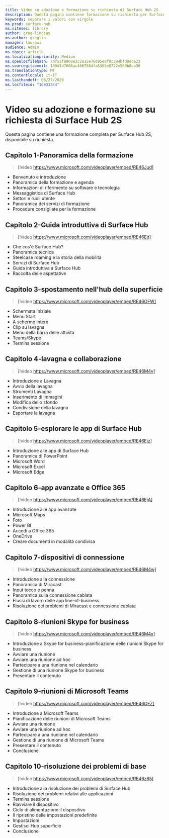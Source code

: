 ```yaml
---
title: Video su adozione e formazione su richiesta di Surface Hub 2S
description: Questa pagina contiene formazione su richiesta per Surface Hub 2S.
keywords: separare i valori con virgole
ms.prod: surface-hub
ms.sitesec: library
author: greg-lindsay
ms.author: greglin
manager: laurawi
audience: Admin
ms.topic: article
ms.localizationpriority: Medium
ms.openlocfilehash: 7df52f8968e3c2e15e76d95e8f0c384bfd0dde22
ms.sourcegitcommit: 109d1d7608ac4667564fa5369e8722e569b8ea36
ms.translationtype: MT
ms.contentlocale: it-IT
ms.lasthandoff: 06/27/2020
ms.locfileid: "10833344"
---
```

# Video su adozione e formazione su richiesta di Surface Hub 2S

Questa pagina contiene una formazione completa per Surface Hub 2S, disponibile su richiesta.

## Capitolo 1-Panoramica della formazione

> [!video https://www.microsoft.com/videoplayer/embed/RE46Jud] 

- Benvenuto e introduzione
- Panoramica della formazione e agenda
- Informazioni di riferimento su software e tecnologia
- Messaggistica di Surface Hub
- Settori e ruoli utente
- Panoramica dei servizi di formazione
- Procedure consigliate per la formazione

## Capitolo 2-Guida introduttiva di Surface Hub

> [!video https://www.microsoft.com/videoplayer/embed/RE46Ejt] 

- Che cos'è Surface Hub?
- Panoramica tecnica
- Steelcase roaming e la storia della mobilità
- Servizi di Surface Hub
- Guida introduttiva a Surface Hub
- Raccolta delle aspettative

## Capitolo 3-spostamento nell'hub della superficie

> [!video https://www.microsoft.com/videoplayer/embed/RE46OFW] 

- Schermata iniziale
- Menu Start
- A schermo intero
- Clip su lavagna
- Menu della barra delle attività
- Teams/Skype
- Termina sessione

## Capitolo 4-lavagna e collaborazione

> [!video https://www.microsoft.com/videoplayer/embed/RE46M4v] 

- Introduzione a Lavagna
- Avvio della lavagna
- Strumenti Lavagna
- Inserimento di immagini
- Modifica dello sfondo
- Condivisione della lavagna
- Esportare la lavagna 
 
## Capitolo 5-esplorare le app di Surface Hub

> [!video https://www.microsoft.com/videoplayer/embed/RE46Ejz] 

- Introduzione alle app di Surface Hub
- Panoramica di PowerPoint
- Microsoft Word
- Microsoft Excel
- Microsoft Edge

## Capitolo 6-app avanzate e Office 365

> [!video https://www.microsoft.com/videoplayer/embed/RE46EjA] 

- Introduzione alle app avanzate
- Microsoft Maps
- Foto
- Power BI
- Accedi a Office 365
- OneDrive
- Creare documenti in modalità condivisa

## Capitolo 7-dispositivi di connessione

> [!video https://www.microsoft.com/videoplayer/embed/RE46M4w] 

- Introduzione alla connessione
- Panoramica di Miracast
- Input tocco e penna
- Panoramica sulla connessione cablata
- Flussi di lavoro delle app line-of-business
- Risoluzione dei problemi di Miracast e connessione cablata    
 
## Capitolo 8-riunioni Skype for business

> [!video https://www.microsoft.com/videoplayer/embed/RE46M4x] 

- Introduzione a Skype for business-pianificazione delle riunioni Skype for business
- Avviare una riunione
- Avviare una riunione ad hoc
- Partecipare a una riunione nel calendario
- Gestione di una riunione Skype for business
- Presentare il contenuto
    
## Capitolo 9-riunioni di Microsoft Teams

> [!video https://www.microsoft.com/videoplayer/embed/RE46OFZ] 

- Introduzione a Microsoft Teams
- Pianificazione delle riunioni di Microsoft Teams
- Avviare una riunione
- Avviare una riunione ad hoc
- Partecipare a una riunione nel calendario
- Gestione di una riunione di Microsoft Teams
- Presentare il contenuto
- Conclusione

## Capitolo 10-risoluzione dei problemi di base

> [!video https://www.microsoft.com/videoplayer/embed/RE46z65] 

- Introduzione alla risoluzione dei problemi di Surface Hub
- Risoluzione dei problemi relativi alle applicazioni
- Termina sessione
- Riavviare il dispositivo
- Ciclo di alimentazione il dispositivo
- Il ripristino delle impostazioni predefinite
- Impostazioni
- Gestisci Hub superficie
- Conclusione